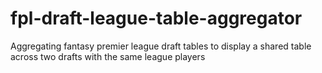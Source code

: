 # fpl-draft-league-table-aggregator
Aggregating fantasy premier league draft tables to display a shared table across two drafts with the same league players
